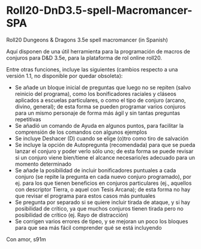 # Roll20-DnD3.5-spell-Macromancer-SPA
Roll20 Dungeons &amp; Dragons 3.5e spell macromancer (in Spanish)

Aquí disponen de una útil herramienta para la programación de macros de conjuros para D&D 3.5e, para la plataforma de rol online roll20.

Entre otras funciones, incluye las siguientes (cambios respecto a una versión 1.1, no disponible por quedar obsoleta):
- Se añade un bloque inicial de preguntas que luego no se repiten (salvo reinicio del programa), como los bonificadores raciales y cláseos aplicados a escuelas particulares, o como el tipo de conjuro (arcano, divino, general); de esta forma se pueden programar varios conjuros para un mismo personaje de forma más ágil y sin tantas preguntas repetitivas
- Se añadió un comando de Ayuda en algunos puntos, para facilitar la comprensión de los comandos con algunos ejemplos
- Se incluye Deshacer (D) cuando se elige (o)tro como tiro de salvación
- Se incluye la opción de Autopregunta (recomendada) para que se pueda lanzar el conjuro y poder verlo sólo uno; de esta forma se puede revisar si un conjuro viene bien/tiene el alcance necesario/es adecuado para un momento determinado
- Se añade la posibilidad de incluir bonificadores puntuales a cada conjuro (se repite la pregunta en cada nuevo conjuro programado), por ej. para los que tienen beneficios en conjuros particulares (ej., aquellos con descriptor Tierra, o aquel con Tesis Arcana); de esta forma no hay que revisar el programa para estos casos más puntuales
- Se pregunta por separado si se quiere incluir tirada de ataque, y si hay posibilidad de crítico, ya que muchos conjuros tienen tirada pero no posibilidad de crítico (ej. Rayo de distracción)
- Se corrigen varios errores de tipeo, y se mejoran un poco los bloques para que sea más fácil comprender qué se está incluyendo

Con amor,
s91m
